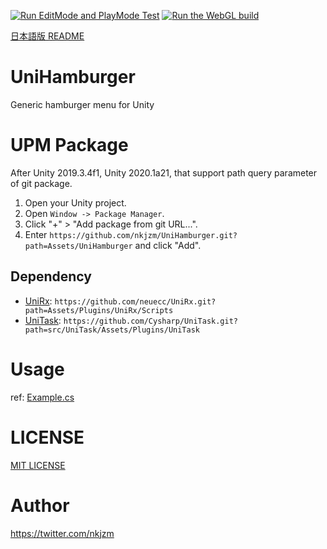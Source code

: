 [![Run EditMode and PlayMode Test](https://github.com/nkjzm/UniHamburger/actions/workflows/test.yml/badge.svg)](https://github.com/nkjzm/UniHamburger/actions/workflows/test.yml) [![Run the WebGL build](https://github.com/nkjzm/UniHamburger/actions/workflows/webgl_build.yml/badge.svg)](https://github.com/nkjzm/UniHamburger/actions/workflows/webgl_build.yml)

[日本語版 README](https://github.com/nkjzm/UniHamburger/blob/master/README-ja.md)

# UniHamburger

Generic hamburger menu for Unity

# UPM Package

After Unity 2019.3.4f1, Unity 2020.1a21, that support path query parameter of git package. 

1. Open your Unity project.
2. Open `Window -> Package Manager`.
3. Click "+" > "Add package from git URL...".
4. Enter `https://github.com/nkjzm/UniHamburger.git?path=Assets/UniHamburger` and click "Add".

## Dependency

- [UniRx](https://github.com/neuecc/UniRx): `https://github.com/neuecc/UniRx.git?path=Assets/Plugins/UniRx/Scripts`
- [UniTask](https://github.com/Cysharp/UniTask): `https://github.com/Cysharp/UniTask.git?path=src/UniTask/Assets/Plugins/UniTask` 

# Usage

ref: [Example.cs](https://github.com/nkjzm/UniHamburger/blob/main/Assets/UniHamburger/Example/Example.cs)

# LICENSE

[MIT LICENSE](https://github.com/nkjzm/UniBuildNumber/blob/master/LICENSE)

# Author

https://twitter.com/nkjzm
